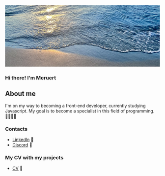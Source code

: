 <img src="7.jpeg" width="1000" height="200" alt="icon">

### Hi there! I'm Meruert
## About me
I'm on my way to becoming a front-end developer, currently studying Javascript. My goal is to become a specialist in this field of programming. 👩🏻‍💻✨

### Contacts
- [LinkedIn](https://www.linkedin.com/in/meruert-amantay/) 🌱
- [Discord](https://discordapp.com/users/431131454496309259/) 👾

### My CV with my projects
- [CV](https://merumerum.github.io/rsschool-cv/)  🌠
<!--
**merumerum/merumerum** is a ✨ _special_ ✨ repository because its `README.md` (this file) appears on your GitHub profile.

Here are some ideas to get you started:

- 🔭 I’m currently working on ...
- 🌱 I’m currently learning ...
- 👯 I’m looking to collaborate on ...
- 🤔 I’m looking for help with ...
- 💬 Ask me about ...
- 📫 How to reach me: ...
- 😄 Pronouns: ...
- ⚡ Fun fact: ...
-->

